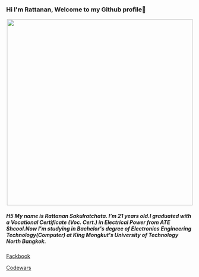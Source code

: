 ### Hi I'm Rattanan, Welcome to my Github profile👋


<p align="center">
  <img width="500" height="500" src="https://user-images.githubusercontent.com/71972610/106313278-845b6580-629a-11eb-94df-e00845ef660b.jpg">
</p>

##### H5 My name is Rattanan Sakulratchata. I’m 21 years old.I graduated with a Vocational Certificate (Voc. Cert.) in Electrical Power from ATE Shcool.Now I'm studying in Bachelor's degree of Electronics Engineering Technology(Computer) at King Mongkut's University of Technology North Bangkok.

[Fackbook](https://www.facebook.com/XLomxC/)

[Codewars](https://www.codewars.com/users/bookbang285)
<!--
**bookbang285/bookbang285** is a ✨ _special_ ✨ repository because its `README.md` (this file) appears on your GitHub profile.

Here are some ideas to get you started:

- 🔭 I’m currently working on ...
- 🌱 I’m currently learning ...
- 👯 I’m looking to collaborate on ...
- 🤔 I’m looking for help with ...
- 💬 Ask me about ...
- 📫 How to reach me: ...
- 😄 Pronouns: ...
- ⚡ Fun fact: ...
-->

